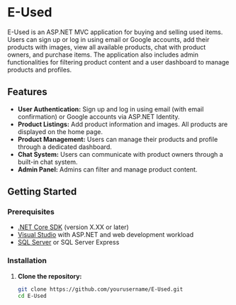 # E-Used

E-Used is an ASP.NET MVC application for buying and selling used items. Users can sign up or log in using email or Google accounts, add their products with images, view all available products, chat with product owners, and purchase items. The application also includes admin functionalities for filtering product content and a user dashboard to manage products and profiles.

## Features

- **User Authentication:** Sign up and log in using email (with email confirmation) or Google accounts via ASP.NET Identity.
- **Product Listings:** Add product information and images. All products are displayed on the home page.
- **Product Management:** Users can manage their products and profile through a dedicated dashboard.
- **Chat System:** Users can communicate with product owners through a built-in chat system.
- **Admin Panel:** Admins can filter and manage product content.

## Getting Started

### Prerequisites

- [.NET Core SDK](https://dotnet.microsoft.com/download) (version X.XX or later)
- [Visual Studio](https://visualstudio.microsoft.com/) with ASP.NET and web development workload
- [SQL Server](https://www.microsoft.com/en-us/sql-server/sql-server-downloads) or SQL Server Express

### Installation

1. **Clone the repository:**
   ```bash
   git clone https://github.com/yourusername/E-Used.git
   cd E-Used
